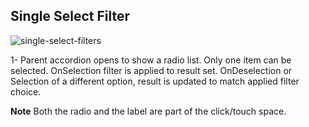 ## Single Select Filter

![single-select-filters](../assets/img/search/single-select.png)

1- Parent accordion opens to show a radio list. Only one item can be selected. OnSelection filter is applied to result set. OnDeselection or Selection of a different option, result is updated to match applied filter choice.

**Note** Both the radio and the label are part of the click/touch space.